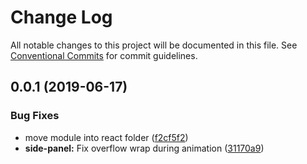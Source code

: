 # Change Log

All notable changes to this project will be documented in this file.
See [Conventional Commits](https://conventionalcommits.org) for commit guidelines.

## 0.0.1 (2019-06-17)


### Bug Fixes

* move module into react folder ([f2cf5f2](https://ghe.megaleo.com/design/canvas-kit-react/tree/master/modules/canvas-kit-react-side-panel/commits/f2cf5f2))
* **side-panel:** Fix overflow wrap during animation ([31170a9](https://ghe.megaleo.com/design/canvas-kit-react/tree/master/modules/canvas-kit-react-side-panel/commits/31170a9))
